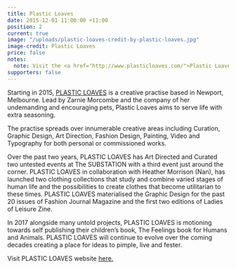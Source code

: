 ```yaml
---
title: Plastic Loaves
date: 2015-12-01 11:00:00 +11:00
position: 2
current: true
image: "/uploads/plastic-loaves-credit-by-plastic-loaves.jpg"
image-credit: Plastic Loaves
price: false
notes:
  note: Visit the <a href="http://www.plasticloaves.com/">Plastic Loaves website</a>
supporters: false
---
```


Starting in 2015, [PLASTIC LOAVES](http://www.plasticloaves.com/) is a creative practise based in Newport, Melbourne. Lead by Zarnie Morcombe and the company of her undemanding and encouraging pets, Plastic Loaves aims to serve life with extra seasoning. 

The practise spreads over innumerable creative areas including Curation, Graphic Design, Art Direction, Fashion Design, Painting, Video and Typography for both personal or commissioned works. 

Over the past two years, PLASTIC LOAVES has Art Directed and Curated two untested events at The SUBSTATION with a third event just around the corner. PLASTIC LOAVES in collaboration with Heather Morrison (Nan), has launched two clothing collections that study and combine varied stages of human life and the possibilities to create clothes that become utilitarian to these times. PLASTIC LOAVES materialised the Graphic Design for the past 20 issues of Fashion Journal Magazine and the first two editions of Ladies of Leisure Zine. 

In 2017 alongside many untold projects, PLASTIC LOAVES is motioning towards self publishing their children’s book, The Feelings book for Humans and Animals. PLASTIC LOAVES will continue to evolve over the coming decades creating a place for ideas to pimple, live and fester. 

Visit PLASTIC LOAVES website [here.](http://www.plasticloaves.com/)
